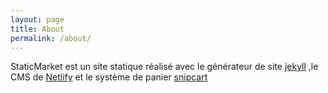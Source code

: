 ```yaml
---
layout: page
title: About
permalink: /about/
---
```


StaticMarket est un site statique réalisé avec le générateur de site [jekyll](https://jekyllrb.com/) ,le CMS de [Netlify](https://www.netlifycms.org/docs/intro) et le système de panier [snipcart](https://snipcart.com/) 
